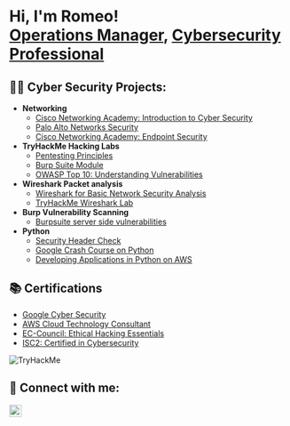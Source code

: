<h1>Hi, I'm Romeo! <br/><a href="https://github.com/goldentoucan/Portfolio-Main/">Operations Manager</a>,  <a href="https://www.linkedin.com/in/romeo-valdez-pxccincidentmanager/">Cybersecurity Professional</a>

<h2>👨‍💻 Cyber Security Projects:</h2> 

- <b>Networking</b>
  - [Cisco Networking Academy: Introduction to Cyber Security](https://www.credly.com/badges/7a13ca5f-81a8-473b-b39e-6a1b408d8c61/public_url)
  - [Palo Alto Networks Security](https://coursera.org/share/6278e9ffe38a5769ef23216d741ca36f)
  - [Cisco Networking Academy: Endpoint Security](https://www.credly.com/badges/dd5ce20f-c7dd-4e84-b665-c7b43159be56/public_url)
- <b>TryHackMe Hacking Labs</b>
  - [Pentesting Principles](https://tryhackme.com/RomeoValdez/badges/intro-to-pentesting)
  - [Burp Suite Module](https://tryhackme.com/RomeoValdez/badges/burped)
  - [OWASP Top 10: Understanding Vulnerabilities](https://tryhackme.com/RomeoValdez/badges/owasp-10)
- <b>Wireshark Packet analysis</b>
  - [Wireshark for Basic Network Security Analysis](https://coursera.org/share/167a0d4640c57c946e851cadceac68d4)
  - [TryHackMe Wireshark Lab](https://tryhackme.com/RomeoValdez/badges/wireshark)
- <b>Burp Vulnerability Scanning</b>
  - [Burpsuite server side vulnerabilities](https://coursera.org/share/c94615b29512cbdcaaf44a263a66de68)
- <b>Python</b>
  - [Security Header Check](https://github.com/goldentoucan/Portfolio-Main/blob/2ed6f714c4ea8e8357790dd40835e74b02992c7d/security%20headers%20check)
  - [Google Crash Course on Python](https://coursera.org/share/75d76224744115e372cc1db09ea40b85)
  - [Developing Applications in Python on AWS](https://coursera.org/share/3199ed566cb2b924d3e61eb56d81affb)

<h2>📚 Certifications</h2>

- [Google Cyber Security](https://coursera.org/share/02b6acf65e8a92ca880727acf4a32b81)
- [AWS Cloud Technology Consultant](https://coursera.org/share/1a735a096b95a3cd817dcf2ac4b0d09c)
- [EC-Council: Ethical Hacking Essentials](https://coursera.org/share/214c02c48dfb2c2e8cb58a29aa1d074b)
- [ISC2: Certified in Cybersecurity](https://www.credly.com/badges/06103799-d184-40de-ab23-605890409e13/public_url)



<img src="https://tryhackme-badges.s3.amazonaws.com/RomeoValdez.png" alt="TryHackMe"> <h2> 🤳 Connect with me:</h2>



[<img align="left" alt="RomeoValdez | LinkedIn" width="22px" src="https://cdn.jsdelivr.net/npm/simple-icons@v3/icons/linkedin.svg" />][linkedin]




[linkedin]: https://linkedin.com/in/romeo-valdez-cybersecurity-operations

<!--
**goldentoucan/portfoliomain1** is a ✨ _special_ ✨ repository because its `README.md` (this file) appears on your GitHub profile.

Here are some ideas to get you started:

- 🔭 I’m currently working on ...
- 🌱 I’m currently learning ...
- 👯 I’m looking to collaborate on ...
- 🤔 I’m looking for help with ...
- 💬 Ask me about ...
- 📫 How to reach me: ...
- ⚡ Fun fact: ...
-->
